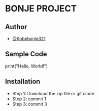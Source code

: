 # BONJE PROJECT


## Author
- [@Kobebonje321](https://github.com/Kobebonje321)

## Sample Code
print("Hello, World!")
## Installation
- Step 1: Download the zip file or git clone
- Step 2: commit 1
- Step 3: commit 3




